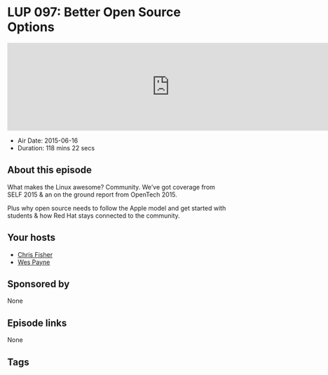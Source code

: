 # LUP 097: Better Open Source Options

<iframe src="https://player.fireside.fm/v2/RUkczH-V+PEHJTjGw?theme=dark" width="740" height="200" frameborder="0" scrolling="no"></iframe>

* Air Date: 2015-06-16
* Duration: 118 mins 22 secs

## About this episode

What makes the Linux awesome? Community. We’ve got coverage from SELF 2015 & an on the ground report from OpenTech 2015.

Plus why open source needs to follow the Apple model and get started with students  & how Red Hat stays connected to the community.

## Your hosts
* [Chris Fisher](https://linuxunplugged.com/hosts/chrislas)
* [Wes Payne](https://linuxunplugged.com/hosts/wes)

## Sponsored by

None



## Episode links

None



## Tags

